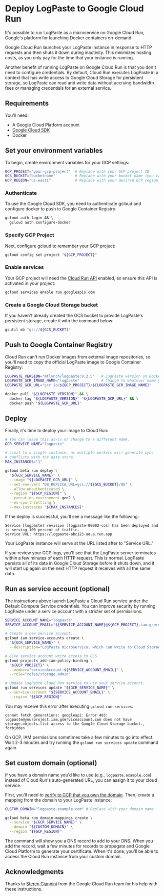 # Deploy LogPaste to Google Cloud Run

It's possible to run LogPaste as a microservice on Google Cloud Run, Google's platform for launching Docker containers on-demand.

Google Cloud Run launches your LogPaste instance in response to HTTP requests and then shuts it down during inactivity. This minimizes hosting costs, as you only pay for the time that your instance is running.

Another benefit of running LogPaste on Google Cloud Run is that you don't need to configure credentials. By default, Cloud Run executes LogPaste in a context that has write access to Google Cloud Storage for persistent storage, so LogPaste can read and write data without accruing bandwidth fees or managing credentials for an external service.

## Requirements

You'll need:

* A Google Cloud Platform account
* [Google Cloud SDK](https://cloud.google.com/sdk/docs/install)
* Docker

## Set your environment variables

To begin, create environment variables for your GCP  settings:

```bash
GCP_PROJECT="your-gcp-project"  # Replace with your GCP project ID
GCS_BUCKET="bucketname"         # Replace with your bucket name (you can create it later)
GCP_REGION="us-east1"           # Replace with your desired GCP region
```

### Authenticate

To use the Google Cloud SDK, you need to authenticate gcloud and configure docker to push to Google Container Registry:

```bash
gcloud auth login && \
  gcloud auth configure-docker
```

### Specify GCP Project

Next, configure gcloud to remember your GCP project:

```bash
gcloud config set project "${GCP_PROJECT}"
```

### Enable services

Your GCP project will need the [Cloud Run API](https://cloud.google.com/run/docs/reference/rest) enabled, so ensure this API is activated in your project:

```bash
gcloud services enable run.googleapis.com
```

### Create a Google Cloud Storage bucket

If you haven't already created the GCS bucket to provide LogPaste's persistent storage, create it with the command below:

```bash
gsutil mb "gs://${GCS_BUCKET}"
```

## Push to Google Container Registry

Cloud Run can't run Docker images from external image repositories, so you'll need to copy the official LogPaste image to Google Container Registry:

```bash
LOGPASTE_VERSION="mtlynch/logpaste:0.2.5"   # LogPaste version on DockerHub
LOGPASTE_GCR_IMAGE_NAME="logpaste"          # Change to whatever name you prefer
LOGPASTE_GCR_URL="gcr.io/${GCP_PROJECT}/${LOGPASTE_GCR_IMAGE_NAME}"
```

```bash
docker pull "${LOGPASTE_VERSION}" && \
  docker tag "${LOGPASTE_VERSION}" "${LOGPASTE_GCR_URL}" && \
  docker push "${LOGPASTE_GCR_URL}"
```

## Deploy

Finally, it's time to deploy your image to Cloud Run:

```bash
# You can leave this as-is or change to a different name.
GCR_SERVICE_NAME="logpaste"

# Limit to a single instance, as multiple workers will generate sync
# conflicts with the data store.
MAX_INSTANCES="1"

gcloud beta run deploy \
  "${GCR_SERVICE_NAME}" \
  --image "${LOGPASTE_GCR_URL}" \
  --set-env-vars "DB_REPLICA_URL=gcs://${GCS_BUCKET}/db" \
  --allow-unauthenticated \
  --region "${GCP_REGION}" \
  --execution-environment gen2 \
  --no-cpu-throttling \
  --max-instances "${MAX_INSTANCES}"
```

If the deploy is successful, you'll see a message like the following:

```text
Service [logpaste] revision [logpaste-00002-cos] has been deployed and is serving 100 percent of traffic.
Service URL: https://logpaste-abc123-ue.a.run.app
```

Your LogPaste instance will serve at the URL listed after to "Service URL."

If you review your GCP logs, you'll see that the LogPaste server terminates within a few minutes of each HTTP request. This is normal. LogPaste persists all of its data in Google Cloud Storage before it shuts down, and it will start up again on the next HTTP request it receives with all the same data.

## Run as service account (optional)

The instructions above launch LogPaste a Cloud Run service under the Default Compute Service credentials. You can improve security by running LogPaste under a service account with a stricter set of permissions:

```bash
SERVICE_ACCOUNT_NAME="logpaste"
SERVICE_ACCOUNT_EMAIL="${SERVICE_ACCOUNT_NAME}@${GCP_PROJECT}.iam.gserviceaccount.com"

# Create a new service account.
gcloud iam service-accounts create \
  "${GCR_SERVICE_NAME}" \
  --description="LogPaste microservice, which can write to Cloud Storage"

# Give service account write access to GCS.
gcloud projects add-iam-policy-binding \
  "${GCP_PROJECT}" \
  --member="serviceAccount:${SERVICE_ACCOUNT_EMAIL}" \
  --role="roles/storage.admin"

# Update LogPaste Cloud Run service to use your service account.
gcloud run services update "${GCR_SERVICE_NAME}" \
  --service-account "${SERVICE_ACCOUNT_EMAIL}" \
  --region "${GCP_REGION}"
```

You may receive this error after executing `gcloud run services`:

```text
cannot fetch generations: googleapi: Error 403: logpaste@yourproject.iam.gserviceaccount.com does not have storage.objects.list access to the Google Cloud Storage bucket., forbidden
```

On GCP, IAM permissions sometimes take a few minutes to go into effect. Wait 2-3 minutes and try running the `gcloud run services update` command again.

## Set custom domain (optional)

If you have a domain name you'd like to use (e.g., `logpaste.example.com`) instead of Cloud Run's auto-generated URL, you can assign it to your cloud service.

First, you'll need to [verify to GCP that you own the domain](https://cloud.google.com/run/docs/mapping-custom-domains#command-line). Then, create a mapping from the domain to your LogPaste instance:

```bash
CUSTOM_DOMAIN="logpaste.example.com" # Replace with your domain name
```

```bash
gcloud beta run domain-mappings create \
  --service "${GCR_SERVICE_NAME}" \
  --domain "${CUSTOM_DOMAIN}" \
  --region "${GCP_REGION}"
```

The command will show you a DNS record to add to your DNS. When you add the record, wait a few minutes for records to propagate and Google Cloud Platform to generate your certificate. When it's done, you'll be able to access the Cloud Run instance from your custom domain.

## Acknowledgments

Thanks to [Steren Giannini](https://github.com/steren) from the Google Cloud Run team for his help with these instructions.
